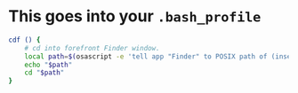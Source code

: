 
# This goes into your `.bash_profile`

```bash
cdf () {
	# cd into forefront Finder window.
	local path=$(osascript -e 'tell app "Finder" to POSIX path of (insertion location as alias)')
	echo "$path"
	cd "$path"
}
```

